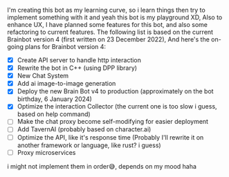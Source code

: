 I'm creating this bot as my learning curve, so i learn things then try to implement something with it and yeah this bot is my playground XD, Also to enhance UX, I have planned some features for this bot, and also some refactoring to current features.
The following list is based on the current Brainbot version 4 (first written on 23 December 2022), And here's the on-going plans for Brainbot version 4:
- [x] Create API server to handle http interaction
- [x] Rewrite the bot in C++ (using DPP library)
- [x] New Chat System
- [x] Add ai image-to-image generation
- [x] Deploy the new Brain Bot v4 to production (approximately on the bot birthday, 6 January 2024)
- [x] Optimize the interaction Collector (the current one is too slow i guess, based on help command)
- [ ] Make the chat proxy become self-modifying for easier deployment
- [ ] Add TavernAI (probably based on character.ai)
- [ ] Optimize the API, like it's response time (Probably I'll rewrite it on another framework or language, like rust? i guess)
- [ ] Proxy microservices

i might not implement them in order😅, depends on my mood haha

